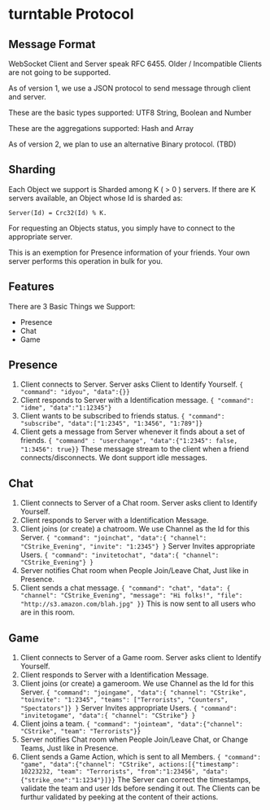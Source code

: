 turntable Protocol
==================

Message Format
--------------

WebSocket Client and Server speak RFC 6455. Older / Incompatible Clients are not going
to be supported.

As of version 1, we use a JSON protocol to send message through client and server.

These are the basic types supported:
	UTF8 String, Boolean and Number

These are the aggregations supported:
	Hash and Array

As of version 2, we plan to use an alternative Binary protocol. (TBD)

Sharding
--------

Each Object we support is Sharded among K ( > 0 ) servers. If there are K servers available, an Object whose Id is sharded as:

`
Server(Id) = Crc32(Id) % K.
`

For requesting an Objects status, you simply have to connect to the appropriate server. 

This is an exemption for Presence information of your friends. Your own server performs this operation in bulk for you.

Features
--------

There are 3 Basic Things we Support:

- Presence
- Chat
- Game

Presence
--------

1. Client connects to Server. Server asks Client to Identify Yourself.
`
{ "command": "idyou", "data":{}}
`
2. Client responds to Server with a Identification message.
`
{ "command": "idme", "data":"1:12345"}
`
3. Client wants to be subscribed to friends status.
`
{ "command": "subscribe", "data":["1:2345", "1:3456", "1:789"]}
`
4. Client gets a message from Server whenever it finds about a set of friends.
`
{ "command" : "userchange", "data":{"1:2345": false, "1:3456": true}}
`
These message stream to the client when a friend connects/disconnects. We dont
support idle messages.

Chat
----

1. Client connects to Server of a Chat room. Server asks client to Identify Yourself.
2. Client responds to Server with a Identification Message.
3. Client joins (or create) a chatroom. We use Channel as the Id for this Server.
`
{ "command": "joinchat", "data":{ "channel": "CStrike_Evening", "invite": "1:2345"} }
`
Server Invites appropriate Users.
`
{ "command": "invitetochat", "data":{ "channel": "CStrike_Evening"} } 
`
4. Server notifies Chat room when People Join/Leave Chat, Just like in Presence.
5. Client sends a chat message.
`
{ "command": "chat", "data": { "channel": "CStrike_Evening", "message": "Hi folks!", "file": "http://s3.amazon.com/blah.jpg" }}
`
This is now sent to all users who are in this room.

Game
----

1. Client connects to Server of a Game room. Server asks client to Identify Yourself.
2. Client responds to Server with a Identification Message.
3. Client joins (or create) a gameroom. We use Channel as the Id for this Server.
`
{ "command": "joingame", "data":{ "channel": "CStrike", "toinvite": "1:2345", "teams": ["Terrorists", "Counters", "Spectators"]} }
`
Server Invites appropriate Users.
`
{ "command": "invitetogame", "data":{ "channel": "CStrike"} } 
`
4. Client joins a team. 
`
{ "command": "jointeam", "data":{"channel": "CStrike", "team": "Terrorists"}}
`
5. Server notifies Chat room when People Join/Leave Chat, or Change Teams, Just like in Presence.
6. Client sends a Game Action, which is sent to all Members.
`
{ "command": "game", "data":{"channel": "CStrike", actions:[{"timestamp": 10223232, "team": "Terrorists", "from":"1:23456", "data": {"strike_one":"1:1234"}]}}
`
The Server can correct the timestamps, validate the team and user Ids before sending it out. The Clients can be furthur
validated by peeking at the content of their actions.
